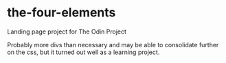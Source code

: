 # the-four-elements
Landing page project for The Odin Project

Probably more divs than necessary and may be able to consolidate further on the css, but it turned out well as a learning project.
